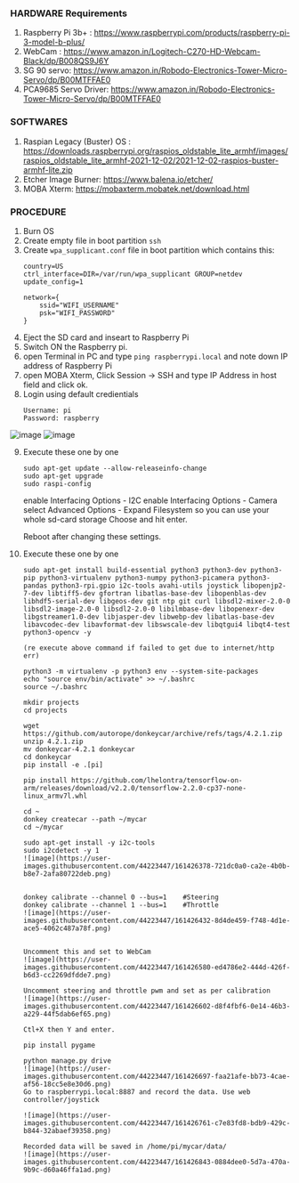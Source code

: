 ### HARDWARE Requirements
1. Raspberry Pi 3b+ : https://www.raspberrypi.com/products/raspberry-pi-3-model-b-plus/
2. WebCam : https://www.amazon.in/Logitech-C270-HD-Webcam-Black/dp/B008QS9J6Y
3. SG 90 servo: https://www.amazon.in/Robodo-Electronics-Tower-Micro-Servo/dp/B00MTFFAE0
4. PCA9685 Servo Driver: https://www.amazon.in/Robodo-Electronics-Tower-Micro-Servo/dp/B00MTFFAE0

### SOFTWARES
1. Raspian Legacy (Buster) OS : https://downloads.raspberrypi.org/raspios_oldstable_lite_armhf/images/raspios_oldstable_lite_armhf-2021-12-02/2021-12-02-raspios-buster-armhf-lite.zip
2. Etcher Image Burner: https://www.balena.io/etcher/
3. MOBA Xterm: https://mobaxterm.mobatek.net/download.html

### PROCEDURE
1. Burn OS
2. Create empty file in boot partition ```ssh```
3. Create ```wpa_supplicant.conf``` file in boot partition
    which contains this:
    ```
    country=US
    ctrl_interface=DIR=/var/run/wpa_supplicant GROUP=netdev
    update_config=1

    network={
        ssid="WIFI_USERNAME"
        psk="WIFI_PASSWORD"
    }

    ```
4. Eject the SD card and inseart to Raspberry Pi
5. Switch ON the Raspberry pi.
6. open Terminal in PC and type ```ping raspberrypi.local``` and note down IP address of Raspberry Pi
7. open MOBA Xterm, Click Session -> SSH and type IP Address in host field and click ok.
8. Login using default credientials 
    ```
    Username: pi
    Password: raspberry
    ```
![image](https://user-images.githubusercontent.com/44223447/161415770-649f5abc-bbbb-48a8-b24c-1fe62f31c9d2.png)
![image](https://user-images.githubusercontent.com/44223447/161415793-58e1c816-725f-4afc-abf2-6e27f9cc50a3.png)

9. Execute these one by one
    ```
    sudo apt-get update --allow-releaseinfo-change
    sudo apt-get upgrade
    sudo raspi-config
    ```
    
    enable Interfacing Options - I2C
    enable Interfacing Options - Camera
    select Advanced Options - Expand Filesystem so you can use your whole sd-card storage
    Choose <Finish> and hit enter.

    Reboot after changing these settings.
    
10. Execute these one by one
    ```
    sudo apt-get install build-essential python3 python3-dev python3-pip python3-virtualenv python3-numpy python3-picamera python3-pandas python3-rpi.gpio i2c-tools avahi-utils joystick libopenjp2-7-dev libtiff5-dev gfortran libatlas-base-dev libopenblas-dev libhdf5-serial-dev libgeos-dev git ntp git curl libsdl2-mixer-2.0-0 libsdl2-image-2.0-0 libsdl2-2.0-0 libilmbase-dev libopenexr-dev libgstreamer1.0-dev libjasper-dev libwebp-dev libatlas-base-dev libavcodec-dev libavformat-dev libswscale-dev libqtgui4 libqt4-test python3-opencv -y
    
    (re execute above command if failed to get due to internet/http err)
    
    python3 -m virtualenv -p python3 env --system-site-packages
    echo "source env/bin/activate" >> ~/.bashrc
    source ~/.bashrc
    
    mkdir projects
    cd projects
    
    wget https://github.com/autorope/donkeycar/archive/refs/tags/4.2.1.zip
    unzip 4.2.1.zip
    mv donkeycar-4.2.1 donkeycar
    cd donkeycar
    pip install -e .[pi]
    
    pip install https://github.com/lhelontra/tensorflow-on-arm/releases/download/v2.2.0/tensorflow-2.2.0-cp37-none-linux_armv7l.whl
    
    cd ~
    donkey createcar --path ~/mycar
    cd ~/mycar
    
    sudo apt-get install -y i2c-tools
    sudo i2cdetect -y 1
    ![image](https://user-images.githubusercontent.com/44223447/161426378-721dc0a0-ca2e-4b0b-b8e7-2afa80722deb.png)

    
    donkey calibrate --channel 0 --bus=1    #Steering
    donkey calibrate --channel 1 --bus=1    #Throttle
    ![image](https://user-images.githubusercontent.com/44223447/161426432-8d4de459-f748-4d1e-ace5-4062c487a78f.png)

    
    Uncomment this and set to WebCam
    ![image](https://user-images.githubusercontent.com/44223447/161426580-ed4786e2-444d-426f-b6d3-cc2269dfdde7.png)

    Uncomment steering and throttle pwm and set as per calibration
    ![image](https://user-images.githubusercontent.com/44223447/161426602-d8f4fbf6-0e14-46b3-a229-44f5dab6ef65.png)

    Ctl+X then Y and enter.
    
    pip install pygame
     
    python manage.py drive
    ![image](https://user-images.githubusercontent.com/44223447/161426697-faa21afe-bb73-4cae-af56-18cc5e8e30d6.png)
    Go to raspberrypi.local:8887 and record the data. Use web controller/joystick
    
    ![image](https://user-images.githubusercontent.com/44223447/161426761-c7e83fd8-bdb9-429c-b844-32abaef39358.png)
    
    Recorded data will be saved in /home/pi/mycar/data/
    ![image](https://user-images.githubusercontent.com/44223447/161426843-0884dee0-5d7a-470a-9b9c-d60a46ffa1ad.png)
    
    ```

    
